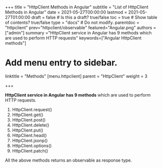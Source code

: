 +++
title = "HttpClient Methods in Angular"
subtitle = "List of HttpClient Methods in Angular"
date = 2021-05-27T00:00:00
lastmod = 2021-05-27T01:00:00
draft = false  # Is this a draft? true/false
toc = true  # Show table of contents? true/false
type = "docs"  # Do not modify.
parentdoc = "httpclient"
prev="httpclient/observable"
featured="Angular.png"
authors = ["admin"]
summary ="HttpClient service in Angular has 9 methods which are used to perform HTTP requests"
keywords=["Angular HttpClient methods"]

# Add menu entry to sidebar.

linktitle = "Methods"
[menu.httpclient]
  parent = "HttpClient"
  weight = 3

+++

**HttpClient service in Angular has 9 methods** which are used to perform HTTP requests.

1. HttpClient.request() 
2. HttpClient.get() 
3. HttpClient.post() 
4. HttpClient.delete()
5. HttpClient.put() 
6. HttpClient.head()
7. HttpClient.jsonp()
8. HttpClient.options()
9. HttpClient.patch()

All the above methods returns an observable as response type.

